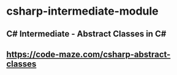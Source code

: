 # csharp-intermediate-module
## C# Intermediate - Abstract Classes in C#

## https://code-maze.com/csharp-abstract-classes
